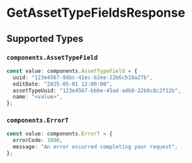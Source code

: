 # GetAssetTypeFieldsResponse


## Supported Types

### `components.AssetTypeField`

```typescript
const value: components.AssetTypeField = {
  uuid: "123e4567-9dbc-41ec-b2ee-22b6cb18a27b",
  editDate: "2025-05-01 12:00:00",
  assetTypeUuid: "123e4567-bbbe-45ad-adb8-22b6c8c2f12b",
  name: "<value>",
};
```

### `components.ErrorT`

```typescript
const value: components.ErrorT = {
  errorCode: 1000,
  message: "An error occurred completing your request",
};
```


